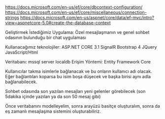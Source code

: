 https://docs.microsoft.com/en-us/ef/core/dbcontext-configuration/
https://docs.microsoft.com/en-us/ef/core/miscellaneous/connection-strings
https://docs.microsoft.com/en-us/aspnet/core/data/ef-mvc/intro?view=aspnetcore-5.0#create-the-database-context

Geliştirmek İstediğimiz Uygulama:
Özel mesajlaşmanın ve genel sohbet odasının bulunduğu bir chat uygulaması

Kullanacağımız teknolojiler:
ASP.NET CORE 3.1 SignalR
Bootstrap 4
JQuery
JavaScript/Html

Veritabanı: mssql server localdb
Erişim Yöntemi: Entity Framework Core

Kullanıcılar takma isimlerle bağlanacak ve bu onların kullanıcı adı olacak.
Eğer bağlantıları koparsa bu isim boşa düşecek ve başka birisi aynı adla bağlanabilecek.

Sohbet odasında son yazılan mesajları yeni gelenler görebilecek (son 5dakika içinde yazılan ya da son 50 mesaj gibi)

Önce veritabanını modelleyelim, sonra arayüzü basitçe oluşturalım, sonra da eş zamanlı mesajlaşma sistemini oluşturabiliriz.